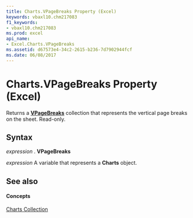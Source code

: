 ```yaml
---
title: Charts.VPageBreaks Property (Excel)
keywords: vbaxl10.chm217083
f1_keywords:
- vbaxl10.chm217083
ms.prod: excel
api_name:
- Excel.Charts.VPageBreaks
ms.assetid: d67573e4-34c2-2615-b236-7d7902944fcf
ms.date: 06/08/2017
---
```



# Charts.VPageBreaks Property (Excel)

Returns a  **[VPageBreaks](Excel.Charts.VPageBreaks.md)** collection that represents the vertical page breaks on the sheet. Read-only.


## Syntax

 _expression_ . **VPageBreaks**

 _expression_ A variable that represents a **Charts** object.


## See also


#### Concepts


[Charts Collection](Excel.Charts.md)

